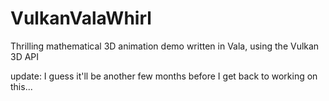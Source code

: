 # VulkanValaWhirl
Thrilling mathematical 3D animation demo written in Vala, using the Vulkan 3D API

update: I guess it'll be another few months before I get back to working on this...

